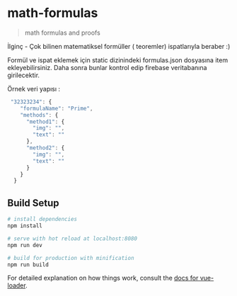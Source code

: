 # math-formulas

> math formulas and proofs

İlginç - Çok bilinen matematiksel formüller ( teoremler) ispatlarıyla beraber :)

Formül ve ispat eklemek için static dizinindeki formulas.json dosyasına item ekleyebilirsiniz. Daha sonra bunlar kontrol edip firebase veritabanına girilecektir.

Örnek veri yapısı :

```js
 "32323234": {
    "formulaName": "Prime",
    "methods": {
      "method1": {
        "img": "",
        "text": ""
      },
      "method2": {
        "img": "",
        "text": ""
      }
    }
  }
  ```
  
## Build Setup

``` bash
# install dependencies
npm install

# serve with hot reload at localhost:8080
npm run dev

# build for production with minification
npm run build
```

For detailed explanation on how things work, consult the [docs for vue-loader](http://vuejs.github.io/vue-loader).
